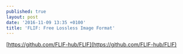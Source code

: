 ```yaml
---
published: true
layout: post
date: '2016-11-09 13:35 +0100'
title: 'FLIF: Free Lossless Image Format'
---
```

[https://github.com/FLIF-hub/FLIF](https://github.com/FLIF-hub/FLIF)
